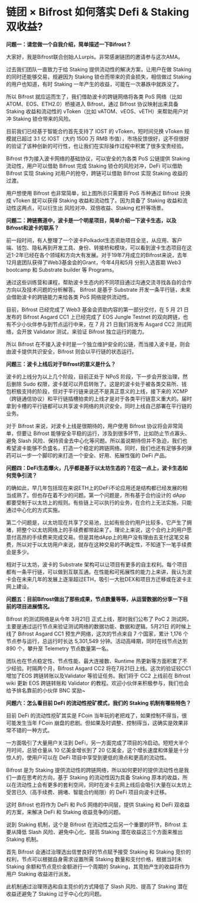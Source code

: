 # 链团 × Bifrost 如何落实 Defi & Staking 双收益?

**问题一：请您做一个自我介绍，简单描述一下Bifrost？**

大家好，我是Bifrost联合创始人Lurpis。非常感谢链团的邀请参与这次AMA。

过去我们团队一直致力于给 Staking 提供流动性的解决方案，让用户在做 Staking 的同时还能够交易，规避因为 Staking 锁仓而带来的资金损失，相信做过 Staking 的用户也知道，有时 Staking 一年产生的收益，可能在一次暴跌中就跌没了。

所以 Bifrost 就应运而生了，我们借助波卡的跨链网络将各类 PoS 网络（比如 ATOM、EOS、ETH2.0）桥接进入 Bifrost，通过 Bifrost 协议映射出来具备 Staking 收益和流动性的 vToken（比如 vATOM、vEOS、vETH）来帮助用户对冲 Staking 锁仓带来的风险。

目前我们已经基于智能合约首先支持了 IOST 的 vToken，短时间兑换 vToken 规模就已超过 3.1 亿 IOST（大约 1500 万 RMB 市值），市场反馈很好，这不但很好的验证了该种创新的可行性，也让我们在实际操作过程中积累了很多宝贵经验。

Bifrost 作为接入波卡网络的基础协议，可以安全的为各类 PoS 公链提供 Staking 流动性，用户可以借助 Bifrost 完成 Staking 锁仓的风险对冲，DeFi 可以借助 Bifrost 实现 Staking 对用户的抢夺，跨链可以借助 Bifrost 实现 Staking 收益的过渡。

用户想使用 Bifrost 也非常简单，如上图所示只需要将 PoS 币种通过 Bifrost 兑换成 vToken 就可以获得 Staking 收益和流动性了。因为具备了 Staking 收益和流动性这两点，可以衍生出 风险对冲、双倍收益、Staking 杠杆等场景。

**问题二：跨链赛道中，波卡是一个明星项目，简单介绍一下波卡生态，以及Bifrost和波卡的联系？**

前一段时间，有人整理了一个波卡Polkadot生态资助项目全览，从应用、客户端、钱包、隐私再到开发工具、身份、转接桥和模块，可以看到波卡生态项目在这近1-2年已经在各个领域和方向大有发展。对于19年7月成立的Bifrost来说，去年12月底团队获得了Web3基金会的Grant，今年4月和5月 分别入选首期 Web3 bootcamp 和 Substrate builder 等 Programs。

通过这些训练营和课程，帮助波卡生态内的不同项目通过沟通交流寻找各自的合作方向以及技术问题的分析解答。 Bifrost 是基于 Substrate 开发一条平行链，未来会借助波卡的跨链能力来给各类 PoS 网络提供流动性。

目前，Bifrost 已经完成了 Web3 基金会资助内容的第一部分交付，在 5 月 21 日发布的 Bifrost Asgard CC1 上已经完成了 EOS Jungle Testnet 的双向跨链，也有不少小伙伴参与到节点运行中来，在 7 月 21 日我们将发布 Asgard CC2 测试网络，会开放 Validator 测试，来验证 Bifrost 独立运行的能力。

所以 Bifrost 在不接入波卡时是一个独立维护安全的公链，而当接入波卡是，则会由波卡提供共识安全，Bifrost 则会以平行链的状态运行。

**问题三：波卡上线后对于Bifrost的意义是什么？**

波卡的上线分为以上几个阶段，目前正处于 NPoS 阶段，下一步会开放治理，然后删除 Sudo 权限，波卡就可以开启转账了。这是的波卡处于被各类交易所、钱包积极支持的阶段，但对于平行链来说还不是真正意义的上线，接下来的 XCMP（跨链通信协议）和平行链插槽拍卖的上线才是对于各类平行链意义重大的。届时拿到卡槽的平行链都可以共享波卡网络的共识安全，同时上线自己部署在平行链的业务。

对于 Bifrost 来说，对波卡上线是很期待的，用户使用 Bifrost 协议将会非常简单，但要让 Bifrost 能够安全平稳的运行，涉及到很多环节，比如防止节点寡头、避免 Slash 风险、保持资金去中心化等问题。所以虽说期待但并不急迫，我们也希望波卡能够不负盛名，打造一个稳定的跨链网络。同时，我们也还有足够多的弹药可以一步一个脚印的来打造一个安全、好用、拓展性强的 DeFi 产品。

**问题四：DeFi生态爆火，几乎都是基于以太坊生态的？在这一点上，波卡生态如何竞争引流？**

的确如此，早几年包括现在来说ETH上的DeFi不论应用还是结构都已经发展的相当成熟了。但也存在着不少的问题。第一个问题是，所有基于合约设计的 dApp 都要受制于以太坊上的规则。有些链上可以执行的业务，在合约上无法实施，只能通过中心化的方式实施。

第二个问题是，以太坊现在共享了交易池，比如有些合约用户比较多，它产生了拥堵，把整个以太坊网络上的手续费都带起来了。理论上来说，这个合约上的用户愿意付高昂的手续费来完成交易。但是其他dApp上的用户没有理由去支付这笔交易费，所以对于以太坊用户来说，就存在这种交易的不确定性，不知道下一笔手续费会是多少。

相对于以太坊，波卡的 Substrate 架构可以让项目有更多的自主权利。每个项目都有一条平行链，可以做到互联互通。在性能和可拓展性的能力上来讲，我认为波卡会在未来几年的发展上逐渐超过ETH，吸引一大批DEX和项目方迁移或在波卡主网上建设。

**问题五：目前Bifrost做出了那些成果，节点数量等等，从运营数据的分享一下目前的项目进展情况。**

Bifrost 的测试网络是从今年 3月21日 正式上线，那时我们公布了 PoC 2 测试网，主要是通过运行节点来验证测试网络的数据功能、数据和逻辑。5月21日 的时候上线了 Bifrost Asgard CC1 预生产网络，这次的节点来自 7 个国家，累计 1,176 个节点参与运行，总运行时长达 5,301,549 分钟。活动高峰期，同时在线节点达到 890 个，攀升至 Telemetry 节点数量第一名。

团队也在节点稳定性、节点性能、最大连接数、Runtime 热更新等方面积累了不少经验。时隔两个月，Bifrost Asgard CC2 将在7月21日上线。这次的验证较CC1增加了EOS 跨链转账以及Validator 等验证任务。我们将于 CC2 上线前在 Bifrost wiki 更新 EOS 跨链转账和 Validator 的教程。欢迎小伙伴来积极参与，我们也会给予排名靠前的小伙伴 BNC 奖励~

**问题六：怎么看目前 DeFi 的流动性挖矿模式，我们的 Staking 机制有哪些特色？**

目前 DeFi 的流动性挖矿其实是 FCoin 当年玩的老把戏了，如果控制不得当，很可能发生当年 FCoin 崩盘的悲剧。但如果及时调整、控制得当，这确实是效果非常不错的一种方式。

一方面吸引了大量用户关注到 DeFi，另一方面完成了项目的冷启动。短短大半个月时间，总锁仓量从 10 亿美金增长到了 20 亿美金，这个增长速度和体量是十分惊人的，使用户可以在 DeFi 项目中享受到更低的滑点和更高的流动性。

Bifrost 是为 Staking 提供流动性的跨链网络，所以如何更好的提供流动性也是我们一直在思考的方向，基于 Staking 的流动性因为具备 Staking 原本的收益，所以在流动性上会有更多的套利空间，同时在波卡主网上线后会吸引大量在以太坊上受苦已久（高手续费、拥堵、智能合约局限）的 DeFi 项目向波卡迁移。

这时 Bifrost 也将作为 DeFi 和 PoS 网络的中间层，提供 Staking 和 DeFi 双收益的方案，来解决 DeFi 和 Staking 收益竞争的问题。

说到 Staking 机制，这个是 Bifrost 在流动性之后另一个重要的环节，Bifrost 主要从降低 Slash 风险、避免中心化、提高 Staking 潜在收益这三个方面来推出 Staking 机制。

首先 Bifrost 会通过治理选出信誉良好的节点赋予接受 Staking 和 Staking 竞价的权利，节点可以根据自身需求设置所需 Staking 数量和支付价格，根据当时未 Staking 余额和节点竞价金额进行一个周期的 Staking，其竞拍产生的收益将作为用户 Staking 收益进行派发。

此机制通过治理筛选和自主竞价的方式降低了 Slash  风险、提高了 Staking 潜在收益还避免了 Staking 过于中心化的问题。
